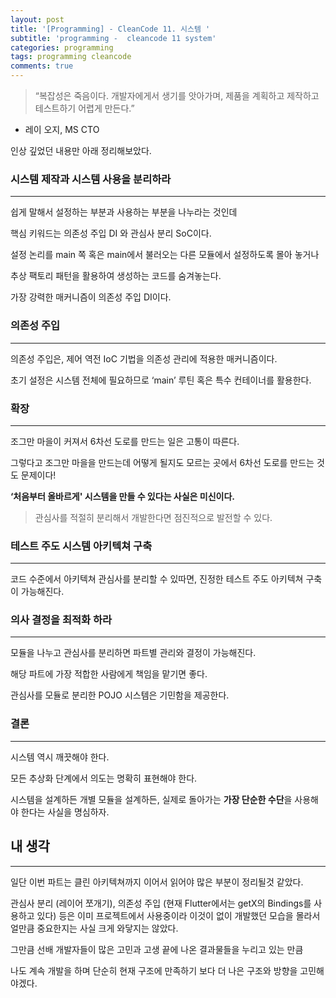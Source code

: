 ```yaml
---
layout: post
title: '[Programming] - CleanCode 11. 시스템 '
subtitle: 'programming -  cleancode 11 system'
categories: programming
tags: programming cleancode
comments: true
---
```


> “복잡성은 죽음이다. 개발자에게서 생기를 앗아가며, 제품을 계획하고 제작하고 테스트하기 어렵게 만든다.”
- 레이 오지, MS CTO
> 

인상 깊었던 내용만 아래 정리해보았다.

### 시스템 제작과 시스템 사용을 분리하라

---

쉽게 말해서 설정하는 부분과 사용하는 부분을 나누라는 것인데

핵심 키워드는 의존성 주입 DI 와 관심사 분리 SoC이다.

설정 논리를 main 쪽 혹은 main에서 불러오는 다른 모듈에서 설정하도록 몰아 놓거나

추상 팩토리 패턴을 활용하여 생성하는 코드를 숨겨놓는다.

가장 강력한 매커니즘이 의존성 주입 DI이다.

### 의존성 주입

---

의존성 주입은, 제어 역전 IoC 기법을 의존성 관리에 적용한 매커니즘이다.

초기 설정은 시스템 전체에 필요하므로 ‘main’ 루틴 혹은 특수 컨테이너를 활용한다.

### 확장

---

조그만 마을이 커져서 6차선 도로를 만드는 일은 고통이 따른다. 

그렇다고 조그만 마을을 만드는데 어떻게 될지도 모르는 곳에서 6차선 도로를 만드는 것도 문제이다!

**‘처음부터 올바르게' 시스템을 만들 수 있다는 사실은 미신이다.**

> 관심사를 적절히 분리해서 개발한다면 점진적으로 발전할 수 있다.
> 

### 테스트 주도 시스템 아키텍쳐 구축

---

코드 수준에서 아키텍쳐 관심사를 분리할 수 있따면, 진정한 테스트 주도 아키텍쳐 구축이 가능해진다.

### 의사 결정을 최적화 하라

---

모듈을 나누고 관심사를 분리하면 파트별 관리와 결정이 가능해진다.

해당 파트에 가장 적합한 사람에게 책임을 맡기면 좋다.

관심사를 모듈로 분리한 POJO 시스템은 기민함을 제공한다.

### 결론

---

시스템 역시 깨끗해야 한다.

모든 추상화 단계에서 의도는 명확히 표현해야 한다.

시스템을 설계하든 개별 모듈을 설계하든, 실제로 돌아가는 **가장 단순한 수단**을 사용해야 한다는 사실을 명심하자.

## 내 생각

---

일단 이번 파트는 클린 아키텍쳐까지 이어서 읽어야 많은 부분이 정리될것 같았다.

관심사 분리 (레이어 쪼개기), 의존성 주입 (현재 Flutter에서는 getX의 Bindings를 사용하고 있다) 등은 이미 프로젝트에서 사용중이라 이것이 없이 개발했던 모습을 몰라서 얼만큼 중요한지는 사실 크게 와닿지는 않았다.

그만큼 선배 개발자들이 많은 고민과 고생 끝에 나온 결과물들을 누리고 있는 만큼

나도 계속 개발을 하며 단순히 현재 구조에 만족하기 보다 더 나은 구조와 방향을 고민해야겠다.
